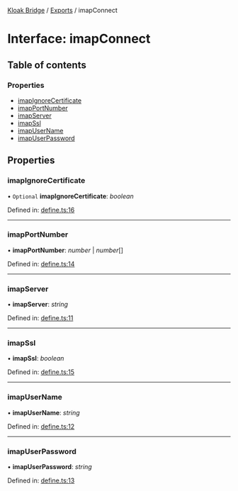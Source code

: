 [Kloak Bridge](../README.md) / [Exports](../modules.md) / imapConnect

# Interface: imapConnect

## Table of contents

### Properties

- [imapIgnoreCertificate](imapconnect.md#imapignorecertificate)
- [imapPortNumber](imapconnect.md#imapportnumber)
- [imapServer](imapconnect.md#imapserver)
- [imapSsl](imapconnect.md#imapssl)
- [imapUserName](imapconnect.md#imapusername)
- [imapUserPassword](imapconnect.md#imapuserpassword)

## Properties

### imapIgnoreCertificate

• `Optional` **imapIgnoreCertificate**: *boolean*

Defined in: [define.ts:16](https://github.com/CoNET-project/kloak-bridge/blob/725d1ff/src/define.ts#L16)

___

### imapPortNumber

• **imapPortNumber**: *number* \| *number*[]

Defined in: [define.ts:14](https://github.com/CoNET-project/kloak-bridge/blob/725d1ff/src/define.ts#L14)

___

### imapServer

• **imapServer**: *string*

Defined in: [define.ts:11](https://github.com/CoNET-project/kloak-bridge/blob/725d1ff/src/define.ts#L11)

___

### imapSsl

• **imapSsl**: *boolean*

Defined in: [define.ts:15](https://github.com/CoNET-project/kloak-bridge/blob/725d1ff/src/define.ts#L15)

___

### imapUserName

• **imapUserName**: *string*

Defined in: [define.ts:12](https://github.com/CoNET-project/kloak-bridge/blob/725d1ff/src/define.ts#L12)

___

### imapUserPassword

• **imapUserPassword**: *string*

Defined in: [define.ts:13](https://github.com/CoNET-project/kloak-bridge/blob/725d1ff/src/define.ts#L13)
